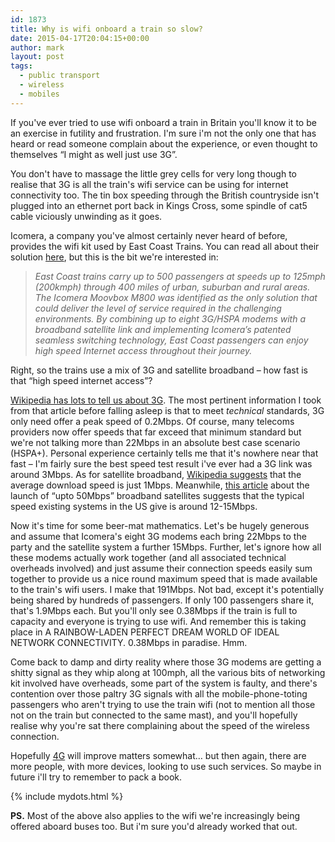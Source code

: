```yaml
---
id: 1873
title: Why is wifi onboard a train so slow?
date: 2015-04-17T20:04:15+00:00
author: mark
layout: post
tags:
  - public transport
  - wireless
  - mobiles
---
```

If you've ever tried to use wifi onboard a train in Britain you'll know it to be an exercise in futility and frustration. I'm sure i'm not the only one that has heard or read someone complain about the experience, or even thought to themselves &#8220;I might as well just use 3G&#8221;.

You don't have to massage the little grey cells for very long though to realise that 3G is all the train's wifi service can be using for internet connectivity too. The tin box speeding through the British countryside isn't plugged into an ethernet port back in Kings Cross, some spindle of cat5 cable viciously unwinding as it goes.

Icomera, a company you've almost certainly never heard of before, provides the wifi kit used by East Coast Trains. You can read all about their solution [here](http://www.icomera.com/solutions/east-coast-uk/), but this is the bit we're interested in:

> _East Coast trains carry up to 500 passengers at speeds up to 125mph (200kmph) through 400 miles of urban, suburban and rural areas. The Icomera Moovbox M800 was identified as the only solution that could deliver the level of service required in the challenging environments. By combining up to eight 3G/HSPA modems with a broadband satellite link and implementing Icomera’s patented seamless switching technology, East Coast passengers can enjoy high speed Internet access throughout their journey._

Right, so the trains use a mix of 3G and satellite broadband &#8211; how fast is that &#8220;high speed internet access&#8221;?

[Wikipedia has lots to tell us about 3G](https://en.wikipedia.org/wiki/3G). The most pertinent information I took from that article before falling asleep is that to meet _technical_ standards, 3G only need offer a peak speed of 0.2Mbps. Of course, many telecoms providers now offer speeds that far exceed that minimum standard but we're not talking more than 22Mbps in an absolute best case scenario (HSPA+). Personal experience certainly tells me that it's nowhere near that fast &#8211; I'm fairly sure the best speed test result i've ever had a 3G link was around 3Mbps. As for satellite broadband, [Wikipedia suggests](https://en.wikipedia.org/wiki/Satellite_Internet_access) that the average download speed is just 1Mbps. Meanwhile, [this article](http://www.networkworld.com/article/2457722/service-providers/a-new-breed-of-broadband-satellites-could-have-you-living-on-a-desert-island.html) about the launch of &#8220;upto 50Mbps&#8221; broadband satellites suggests that the typical speed existing systems in the US give is around 12-15Mbps.

Now it's time for some beer-mat mathematics. Let's be hugely generous and assume that Icomera's eight 3G modems each bring 22Mbps to the party and the satellite system a further 15Mbps. Further, let's ignore how all these modems actually work together (and all associated technical overheads involved) and just assume their connection speeds easily sum together to provide us a nice round maximum speed that is made available to the train's wifi users. I make that 191Mbps. Not bad, except it's potentially being shared by hundreds of passengers. If only 100 passengers share it, that's 1.9Mbps each. But you'll only see 0.38Mbps if the train is full to capacity and everyone is trying to use wifi. And remember this is taking place in A RAINBOW-LADEN PERFECT DREAM WORLD OF IDEAL NETWORK CONNECTIVITY. 0.38Mbps in paradise. Hmm.

Come back to damp and dirty reality where those 3G modems are getting a shitty signal as they whip along at 100mph, all the various bits of networking kit involved have overheads, some part of the system is faulty, and there's contention over those paltry 3G signals with all the mobile-phone-toting passengers who aren't trying to use the train wifi (not to mention all those not on the train but connected to the same mast), and you'll hopefully realise why you're sat there complaining about the speed of the wireless connection.

Hopefully [4G](https://en.wikipedia.org/wiki/4G) will improve matters somewhat&#8230; but then again, there are more people, with more devices, looking to use such services. So maybe in future i'll try to remember to pack a book.

{% include mydots.html %}

**PS.** Most of the above also applies to the wifi we're increasingly being offered aboard buses too. But i'm sure you'd already worked that out.
